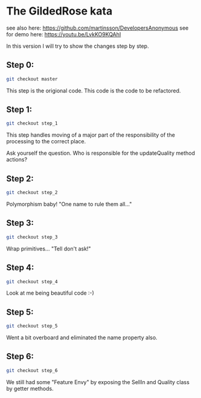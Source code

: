 # The GildedRose kata #

see also here: https://github.com/martinsson/DevelopersAnonymous
see for demo here: https://youtu.be/LvkKO9KQAhI

In this version I will try to show the changes step by step.


## Step 0: 

```bash
git checkout master
```

This step is the origional code. This code is the code to be refactored.

## Step 1:

```bash
git checkout step_1
```

This step handles moving of a major part of the responsibility of the processing to the correct place.

Ask yourself the question. Who is responsible for the updateQuality method actions?

## Step 2:

```bash
git checkout step_2
```

Polymorphism baby! "One name to rule them all..."

## Step 3:

```bash
git checkout step_3
```

Wrap primitives... "Tell don't ask!"

## Step 4:

```bash
git checkout step_4
```

Look at me being beautiful code :-)



## Step 5:

```bash
git checkout step_5
```

Went a bit overboard and eliminated the name property also.


## Step 6:

```bash
git checkout step_6
```

We still had some "Feature Envy" by exposing the SellIn and Quality class by getter methods.

